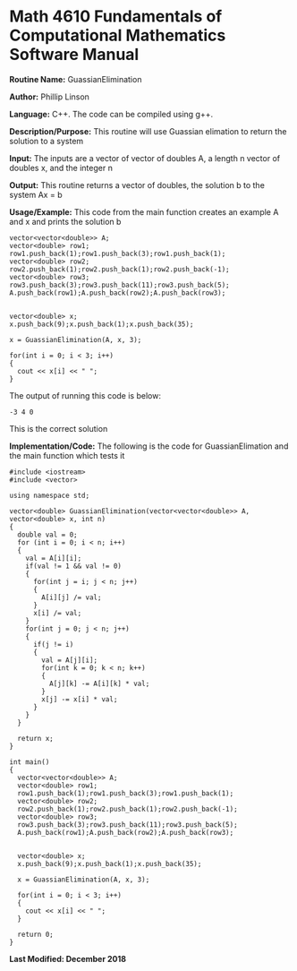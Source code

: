 # Math 4610 Fundamentals of Computational Mathematics Software Manual

**Routine Name:**           GuassianElimination

**Author:** Phillip Linson

**Language:** C++. The code can be compiled using g++.

**Description/Purpose:** This routine will use Guassian elimation to return the solution to a system

**Input:** The inputs are a vector of vector of doubles A, a length n vector of doubles x, and the integer n

**Output:** This routine returns a vector of doubles, the solution b to the system Ax = b

**Usage/Example:** This code from the main function creates an example A and x and prints the solution b

    vector<vector<double>> A;
    vector<double> row1;
    row1.push_back(1);row1.push_back(3);row1.push_back(1);
    vector<double> row2;
    row2.push_back(1);row2.push_back(1);row2.push_back(-1);
    vector<double> row3;
    row3.push_back(3);row3.push_back(11);row3.push_back(5);
    A.push_back(row1);A.push_back(row2);A.push_back(row3);


    vector<double> x;
    x.push_back(9);x.push_back(1);x.push_back(35);

    x = GuassianElimination(A, x, 3);

    for(int i = 0; i < 3; i++)
    {
      cout << x[i] << " ";
    }
	
The output of running this code is below:

	-3 4 0
	
This is the correct solution

**Implementation/Code:** The following is the code for GuassianElimation and the main function which tests it

    #include <iostream>
    #include <vector>

    using namespace std;

    vector<double> GuassianElimination(vector<vector<double>> A, vector<double> x, int n)
    {
      double val = 0;
      for (int i = 0; i < n; i++)
      {
        val = A[i][i];
        if(val != 1 && val != 0)
        {
          for(int j = i; j < n; j++)
          {
            A[i][j] /= val;
          }
          x[i] /= val;
        }
        for(int j = 0; j < n; j++)
        {
          if(j != i)
          {
            val = A[j][i];
            for(int k = 0; k < n; k++)
            {
              A[j][k] -= A[i][k] * val;
            }
            x[j] -= x[i] * val;
          }
        }
      }

      return x;
    }

    int main()
    {
      vector<vector<double>> A;
      vector<double> row1;
      row1.push_back(1);row1.push_back(3);row1.push_back(1);
      vector<double> row2;
      row2.push_back(1);row2.push_back(1);row2.push_back(-1);
      vector<double> row3;
      row3.push_back(3);row3.push_back(11);row3.push_back(5);
      A.push_back(row1);A.push_back(row2);A.push_back(row3);


      vector<double> x;
      x.push_back(9);x.push_back(1);x.push_back(35);

      x = GuassianElimination(A, x, 3);

      for(int i = 0; i < 3; i++)
      {
        cout << x[i] << " ";
      }

      return 0;
    }

**Last Modified: December 2018**
